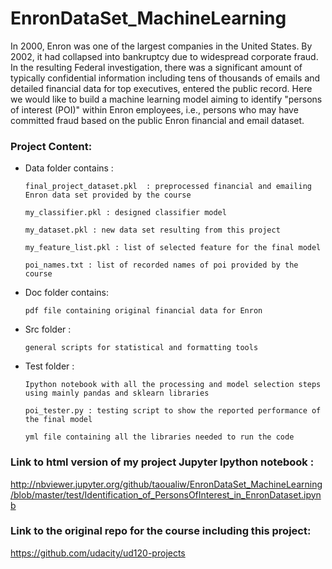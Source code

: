 # EnronDataSet_MachineLearning
In 2000, Enron was one of the largest companies in the United States. By 2002, it had collapsed into bankruptcy due to widespread corporate fraud. In the resulting Federal investigation, there was a significant amount of typically confidential information including tens of thousands of emails and detailed financial data for top executives, entered the public record.  Here we would like to build a machine learning model aiming to identify "persons of interest (POI)" within Enron employees, i.e., persons who may have committed fraud based on the public Enron financial and email dataset.

### Project Content:

- Data folder contains :

      final_project_dataset.pkl  : preprocessed financial and emailing Enron data set provided by the course 
      
      my_classifier.pkl : designed classifier model
      
      my_dataset.pkl : new data set resulting from this project 
      
      my_feature_list.pkl : list of selected feature for the final model
      
      poi_names.txt : list of recorded names of poi provided by the course 
      
- Doc folder contains:

      pdf file containing original financial data for Enron
      
- Src folder :

      general scripts for statistical and formatting tools
      
- Test folder :

      Ipython notebook with all the processing and model selection steps using mainly pandas and sklearn libraries 
      
      poi_tester.py : testing script to show the reported performance of the final model
      
      yml file containing all the libraries needed to run the code

### Link to html version of my project Jupyter Ipython notebook : 
http://nbviewer.jupyter.org/github/taoualiw/EnronDataSet_MachineLearning/blob/master/test/Identification_of_PersonsOfInterest_in_EnronDataset.ipynb

### Link to the original repo for the course including this project:

https://github.com/udacity/ud120-projects


